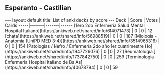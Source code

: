 <h2>Esperanto  -  Castilian</h2>
---
layout: default
title: List of anki decks by score
---
Deck | Score | Votes | Cards
-----|-------|-------|------
[1ero 2do Enfermeria Salud Mental Hospital Italiano](https://ankiweb.net/shared/info/614071473) | 0 | 0 | 12
[chata](https://ankiweb.net/shared/info/56988519) | 0 | 0 | 187
[Miologia - Anatomia (UniPD MED 3-4)](https://ankiweb.net/shared/info/3514965316) | 0 | 0 | 154
[Patologías / Nefro / Enfermería 2do año 1er cuatrimestre  Ho](https://ankiweb.net/shared/info/1947726076) | 0 | 0 | 27
[Reumatología ](https://ankiweb.net/shared/info/1737842750) | 0 | 0 | 259
[Terminologia Enfermeria Hospital Italiano de Bs As](https://ankiweb.net/shared/info/40678794) | 0 | 0 | 59
